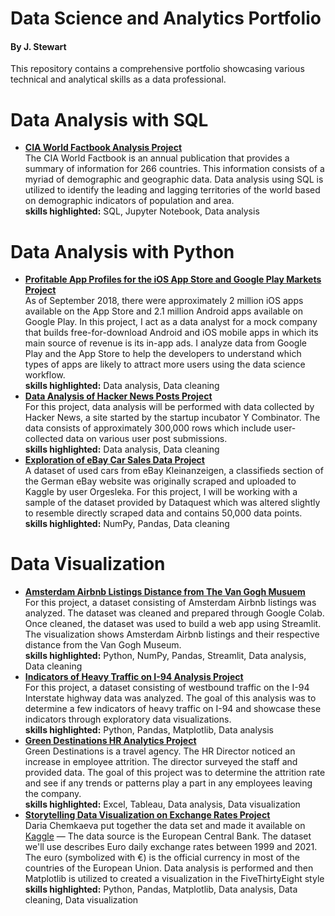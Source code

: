 # Data Science and Analytics Portfolio
#### By J. Stewart
This repository contains a comprehensive portfolio showcasing various technical and analytical skills as a data professional.
# Data Analysis with SQL
* [__CIA World Factbook Analysis Project__](https://github.com/Jeri-Stewart/Data-Science-and-Analytics-Portfolio/blob/main/SQL/CIA_world_factbook_analysis.ipynb) <br />
The CIA World Factbook is an annual publication that provides a summary of information for 266 countries. This information consists of a myriad of demographic and geographic data. Data analysis using SQL is utilized to identify the leading and lagging territories of the world based on demographic indicators of population and area. <br />
__skills highlighted:__ SQL, Jupyter Notebook, Data analysis <br />
# Data Analysis with Python
* [__Profitable App Profiles for the iOS App Store and Google Play Markets Project__](https://github.com/Jeri-Stewart/Data-Science-and-Analytics-Portfolio/blob/main/Data%20Analysis/profitable_apps_android_ios.ipynb) <br />
As of September 2018, there were approximately 2 million iOS apps available on the App Store and 2.1 million Android apps available on Google Play. In this project, I act as a data analyst for a mock company that builds free-for-download Android and iOS mobile apps in which its main source of revenue is its in-app ads. I analyze data from Google Play and the App Store to help the developers to understand which types of apps are likely to attract more users using the data science workflow. <br />
__skills highlighted:__ Data analysis, Data cleaning <br />
* [__Data Analysis of Hacker News Posts Project__](https://github.com/Jeri-Stewart/Data-Science-and-Analytics-Portfolio/blob/main/Data%20Analysis/hacker_news_analysis_js_10252022.ipynb) <br />
For this project, data analysis will be performed with data collected by Hacker News, a site started by the startup incubator Y Combinator. The data consists of approximately 300,000 rows which include user-collected data on various user post submissions. <br />
__skills highlighted:__ Data analysis, Data cleaning <br />
* [__Exploration of eBay Car Sales Data Project__](https://github.com/Jeri-Stewart/Data-Science-and-Analytics-Portfolio/blob/main/Data%20Analysis/ebay_auto_sales_11172022.ipynb) <br />
A dataset of used cars from eBay Kleinanzeigen, a classifieds section of the German eBay website was originally scraped and uploaded to Kaggle by user Orgesleka. For this project, I will be working with a sample of the dataset provided by Dataquest which was altered slightly to resemble directly scraped data and contains 50,000 data points. <br />
__skills highlighted:__ NumPy, Pandas, Data cleaning
# Data Visualization
* [__Amsterdam Airbnb Listings Distance from The Van Gogh Musuem__](https://jeri-stewart-corise-data-science-projects-streamlit-app-75evsl.streamlit.app/) <br />
For this project, a dataset consisting of Amsterdam Airbnb listings was analyzed. The dataset was cleaned and prepared through Google Colab. Once cleaned, the dataset was used to build a web app using Streamlit. The visualization shows Amsterdam Airbnb listings and their respective distance from the Van Gogh Museum. <br />
__skills highlighted:__ Python, NumPy, Pandas, Streamlit, Data analysis, Data cleaning
* [__Indicators of Heavy Traffic on I-94 Analysis Project__](https://github.com/Jeri-Stewart/Data-Science-and-Analytics-Portfolio/blob/main/Data%20Visualization/I_94_heavy_traffic_indicators.ipynb) <br />
For this project, a dataset consisting of westbound traffic on the I-94 Interstate highway data was analyzed. The goal of this analysis was to determine a few indicators of heavy traffic on I-94 and showcase these indicators through exploratory data visualizations. <br />
__skills highlighted:__ Python, Pandas, Matplotlib, Data analysis
* [__Green Destinations HR Analytics Project__](https://public.tableau.com/app/profile/jeri3886/viz/GreenDestinations_16457199664930/Dashboard1) <br />
Green Destinations is a travel agency. The HR Director noticed an increase in employee attrition. The director surveyed the staff and provided data. The goal of this project was to determine the attrition rate and see if any trends or patterns play a part in any employees leaving the company. <br />
__skills highlighted:__ Excel, Tableau, Data analysis, Data visualization
* [__Storytelling Data Visualization on Exchange Rates Project__](https://github.com/Jeri-Stewart/Data-Science-and-Analytics-Portfolio/blob/main/Data%20Visualization/euro_us_dollar_exchange_rates.ipynb) <br />
Daria Chemkaeva put together the data set and made it available on [Kaggle](https://www.kaggle.com/datasets/lsind18/euro-exchange-daily-rates-19992020) — The data source is the European Central Bank. The dataset we'll use describes Euro daily exchange rates between 1999 and 2021. The euro (symbolized with €) is the official currency in most of the countries of the European Union. Data analysis is performed and then Matplotlib is utilized to created a visualization in the FiveThirtyEight style <br />
__skills highlighted:__ Python, Pandas, Matplotlib, Data analysis, Data cleaning,  Data visualization
